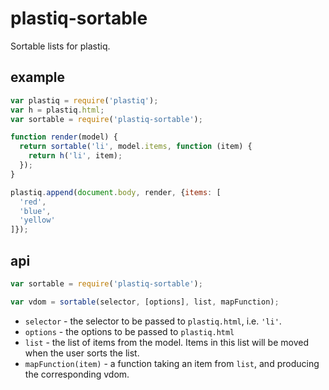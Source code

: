 # plastiq-sortable

Sortable lists for plastiq.

## example

```js
var plastiq = require('plastiq');
var h = plastiq.html;
var sortable = require('plastiq-sortable');

function render(model) {
  return sortable('li', model.items, function (item) {
    return h('li', item);
  });
}

plastiq.append(document.body, render, {items: [
  'red',
  'blue',
  'yellow'
]});
```

## api

```js
var sortable = require('plastiq-sortable');

var vdom = sortable(selector, [options], list, mapFunction);
```

* `selector` - the selector to be passed to `plastiq.html`, i.e. `'li'`.
* `options` - the options to be passed to `plastiq.html`
* `list` - the list of items from the model. Items in this list will be moved when the user sorts the list.
* `mapFunction(item)` - a function taking an item from `list`, and producing the corresponding vdom.
